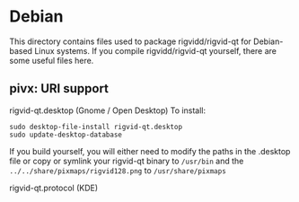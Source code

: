 
Debian
====================
This directory contains files used to package rigvidd/rigvid-qt
for Debian-based Linux systems. If you compile rigvidd/rigvid-qt yourself, there are some useful files here.

## pivx: URI support ##


rigvid-qt.desktop  (Gnome / Open Desktop)
To install:

	sudo desktop-file-install rigvid-qt.desktop
	sudo update-desktop-database

If you build yourself, you will either need to modify the paths in
the .desktop file or copy or symlink your rigvid-qt binary to `/usr/bin`
and the `../../share/pixmaps/rigvid128.png` to `/usr/share/pixmaps`

rigvid-qt.protocol (KDE)


